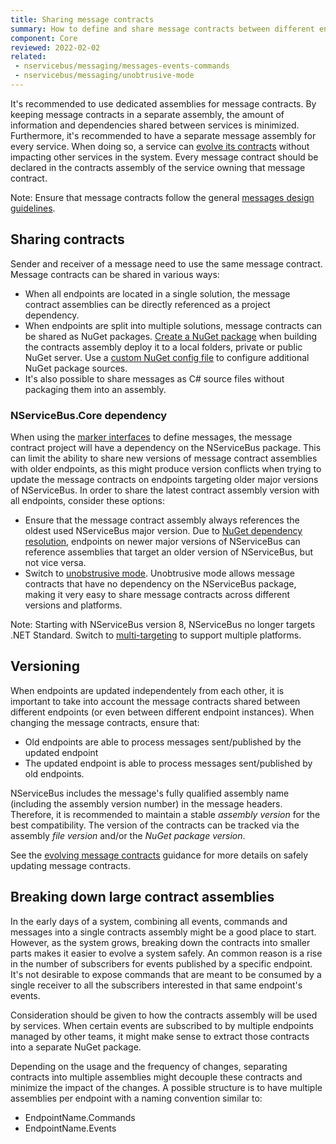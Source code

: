 ```yaml
---
title: Sharing message contracts
summary: How to define and share message contracts between different endpoints.
component: Core
reviewed: 2022-02-02
related:
 - nservicebus/messaging/messages-events-commands
 - nservicebus/messaging/unobtrusive-mode
---
```


It's recommended to use dedicated assemblies for message contracts. By keeping message contracts in a separate assembly, the amount of information and dependencies shared between services is minimized. Furthermore, it's recommended to have a separate message assembly for every service. When doing so, a service can [evolve its contracts](/nservicebus/messaging/evolving-contracts.md) without impacting other services in the system. Every message contract should be declared in the contracts assembly of the service owning that message contract.

Note: Ensure that message contracts follow the general [messages design guidelines](/nservicebus/messaging/messages-events-commands.md#designing-messages).

## Sharing contracts

Sender and receiver of a message need to use the same message contract. Message contracts can be shared in various ways:

* When all endpoints are located in a single solution, the message contract assemblies can be directly referenced as a project dependency.
* When endpoints are split into multiple solutions, message contracts can be shared as NuGet packages. [Create a NuGet package](https://docs.microsoft.com/en-us/nuget/create-packages/creating-a-package-msbuild) when building the contracts assembly deploy it to a local folders, private or public NuGet server. Use a [custom NuGet config file](https://docs.microsoft.com/en-us/nuget/reference/nuget-config-file) to configure additional NuGet package sources.
* It's also possible to share messages as C# source files without packaging them into an assembly.

### NServiceBus.Core dependency

When using the [marker interfaces](/nservicebus/messaging/messages-events-commands#identifying-messages-marker-interfaces) to define messages, the message contract project will have a dependency on the NServiceBus package. This can limit the ability to share new versions of message contract assemblies with older endpoints, as this might produce version conflicts when trying to update the message contracts on endpoints targeting older major versions of NServiceBus. In order to share the latest contract assembly version with all endpoints, consider these options:

* Ensure that the message contract assembly always references the oldest used NServiceBus major version. Due to [NuGet dependency resolution](https://docs.microsoft.com/en-us/nuget/concepts/dependency-resolution), endpoints on newer major versions of NServiceBus can reference assemblies that target an older version of NServiceBus, but not vice versa.
* Switch to [unobstrusive mode](/nservicebus/messaging/unobtrusive-mode.md). Unobtrusive mode allows message contracts that have no dependency on the NServiceBus package, making it very easy to share message contracts across different versions and platforms.

Note: Starting with NServiceBus version 8, NServiceBus no longer targets .NET Standard. Switch to [multi-targeting](TODO) to support multiple platforms.

## Versioning

When endpoints are updated independentely from each other, it is important to take into account the message contracts shared between different endpoints (or even between different endpoint instances). When changing the message contracts, ensure that:

* Old endpoints are able to process messages sent/published by the updated endpoint
* The updated endpoint is able to process messages sent/published by old endpoints.

NServiceBus includes the message's fully qualified assembly name (including the assembly version number) in the message headers. Therefore, it is recommended to maintain a stable *assembly version* for the best compatibility. The version of the contracts can be tracked via the assembly *file version* and/or the *NuGet package version*.

See the [evolving message contracts](/nservicebus/messaging/evolving-contracts.md) guidance for more details on safely updating message contracts.

## Breaking down large contract assemblies

In the early days of a system, combining all events, commands and messages into a single contracts assembly might be a good place to start. However, as the system grows, breaking down the contracts into smaller parts makes it easier to evolve a system safely. An common reason is a rise in the number of subscribers for events published by a specific endpoint. It's not desirable to expose commands that are meant to be consumed by a single receiver to all the subscribers interested in that same endpoint's events.

Consideration should be given to how the contracts assembly will be used by services. When certain events are subscribed to by multiple endpoints managed by other teams, it might make sense to extract those contracts into a separate NuGet package.

Depending on the usage and the frequency of changes, separating contracts into multiple assemblies might decouple these contracts and minimize the impact of the changes. A possible structure is to have multiple assemblies per endpoint with a naming convention similar to:

* EndpointName.Commands
* EndpointName.Events
